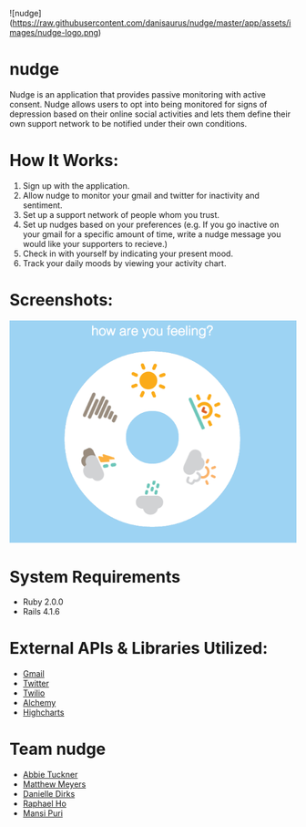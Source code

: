 ![nudge] (https://raw.githubusercontent.com/danisaurus/nudge/master/app/assets/images/nudge-logo.png)

nudge
=========

Nudge is an application that provides passive monitoring with active consent. Nudge allows users to opt into being monitored for signs of depression based on their online social activities and lets them define their own support network to be notified under their own conditions.

# How It Works:
1. Sign up with the application.
2. Allow nudge to monitor your gmail and twitter for inactivity and sentiment. 
3. Set up a support network of people whom you trust. 
4. Set up nudges based on your preferences (e.g. If you go inactive on your gmail for a specific amount of time, write a nudge message you would like your supporters to recieve.)
5. Check in with yourself by indicating your present mood. 
6. Track your daily moods by viewing your activity chart.

# Screenshots: 
![img](https://raw.githubusercontent.com/danisaurus/nudge/master/public/images/Screen%20Shot%202014-11-13%20at%207.12.14%20PM.png)

# System Requirements
 - Ruby 2.0.0
 - Rails 4.1.6

# External APIs & Libraries Utilized:
- [Gmail](https://developers.google.com/gmail/api/)
- [Twitter](https://dev.twitter.com/)
- [Twilio](https://www.twilio.com/api)
- [Alchemy](http://www.alchemyapi.com/)
- [Highcharts](http://www.highcharts.com/)

# Team nudge
- [Abbie Tuckner](https://github.com/abbiecat)
- [Matthew Meyers](https://github.com/marinatedpork)
- [Danielle Dirks](https://github.com/danisaurus)
- [Raphael Ho](https://github.com/Kyhz)
- [Mansi Puri](https://github.com/manspuri)
